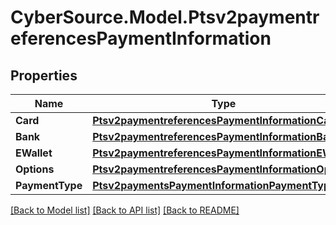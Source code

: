 # CyberSource.Model.Ptsv2paymentreferencesPaymentInformation
## Properties

Name | Type | Description | Notes
------------ | ------------- | ------------- | -------------
**Card** | [**Ptsv2paymentreferencesPaymentInformationCard**](Ptsv2paymentreferencesPaymentInformationCard.md) |  | [optional] 
**Bank** | [**Ptsv2paymentreferencesPaymentInformationBank**](Ptsv2paymentreferencesPaymentInformationBank.md) |  | [optional] 
**EWallet** | [**Ptsv2paymentreferencesPaymentInformationEWallet**](Ptsv2paymentreferencesPaymentInformationEWallet.md) |  | [optional] 
**Options** | [**Ptsv2paymentreferencesPaymentInformationOptions**](Ptsv2paymentreferencesPaymentInformationOptions.md) |  | [optional] 
**PaymentType** | [**Ptsv2paymentsPaymentInformationPaymentType**](Ptsv2paymentsPaymentInformationPaymentType.md) |  | [optional] 

[[Back to Model list]](../README.md#documentation-for-models) [[Back to API list]](../README.md#documentation-for-api-endpoints) [[Back to README]](../README.md)

